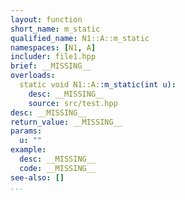 ```yaml
---
layout: function
short_name: m_static
qualified_name: N1::A::m_static
namespaces: [N1, A]
includer: file1.hpp
brief: __MISSING__
overloads:
  static void N1::A::m_static(int u):
    desc: __MISSING__
    source: src/test.hpp
desc: __MISSING__
return_value: __MISSING__
params:
  u: ""
example:
  desc: __MISSING__
  code: __MISSING__
see-also: []
...
```

